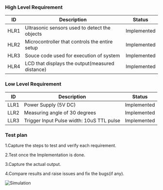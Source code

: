

### High Level Requirement

| ID  |  Description                                      | Status     |
| ----|  -----------------------------------------        |-------     |
|HLR1 |Ultrasonic sensors used to detect the objects      | Implemented|
|HLR2 |Microcontroller that controls the entire setup     | Implemented|
|HLR3 |Souce code used for execution of system            | Implemented|
|HLR4 |LCD that displays the output(measured distance)    | Implemented| 

### Low Level Requirement

| ID  |  Description                                      | Status     |
| ----|  -----------------------------------------        |-------     |
|LLR1 |Power Supply (5V DC)                               | Implemented| 
|LLR2 |Measuring angle of 30 degrees                      | Implemented|           
|LLR3 |Trigger Input Pulse width: 10uS TTL pulse          | Implemented|


### Test plan 
1.Capture the steps to test and verify each requirement.

2.Test once the Implementation is done.

3.Capture the actual output.

4.Compare results and raise issues and fix the bugs(if any).



![Simulation](https://user-images.githubusercontent.com/73392962/157223160-3952ffdc-420e-4684-80b3-f7cb6de6fab1.png)
